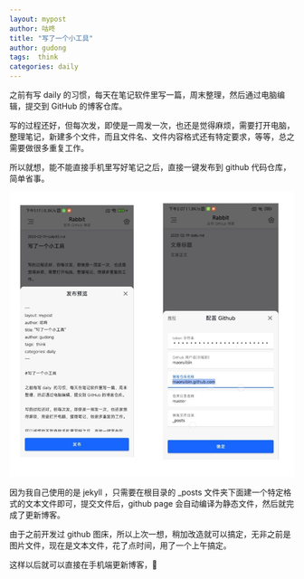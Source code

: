 ```yaml
---
layout: mypost
author: 咕咚
title: "写了一个小工具"
author: gudong
tags:  think
categories: daily
---
```


之前有写 daily  的习惯，每天在笔记软件里写一篇，周末整理，然后通过电脑编辑，提交到 GitHub 的博客仓库。

写的过程还好，但每次发，即使是一周发一次，也还是觉得麻烦，需要打开电脑，整理笔记，新建多个文件，而且文件名、文件内容格式还有特定要求，等等，总之需要做很多重复工作。

所以就想，能不能直接手机里写好笔记之后，直接一键发布到 github 代码仓库，简单省事。

![](https://raw.githubusercontent.com/maoruibin/maoruibin.github.com/master/_posts/20230219140942052.jpg)

因为我自己使用的是 jekyll ，只需要在根目录的 _posts 文件夹下面建一个特定格式的文本文件即可，提交文件后，github page 会自动编译为静态文件，然后就完成了更新博客。

由于之前开发过 github 图床，所以上次一想，稍加改造就可以搞定，无非之前是图片文件，现在是文本文件，花了点时间，用了一个上午搞定。

这样以后就可以直接在手机端更新博客，🤗
